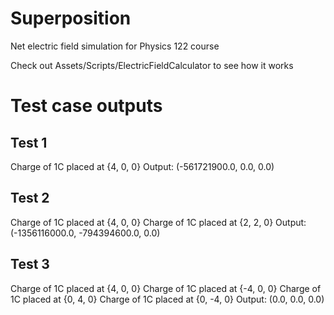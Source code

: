 # Superposition
Net electric field simulation for Physics 122 course

Check out Assets/Scripts/ElectricFieldCalculator to see how it works

# Test case outputs

## Test 1
Charge of 1C placed at {4, 0, 0}
Output: (-561721900.0, 0.0, 0.0)

## Test 2
Charge of 1C placed at {4, 0, 0}
Charge of 1C placed at {2, 2, 0}
Output: (-1356116000.0, -794394600.0, 0.0)

## Test 3
Charge of 1C placed at {4, 0, 0}
Charge of 1C placed at {-4, 0, 0}
Charge of 1C placed at {0, 4, 0}
Charge of 1C placed at {0, -4, 0}
Output: (0.0, 0.0, 0.0)